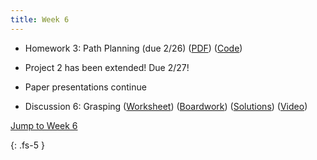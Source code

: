 ```yaml
---
title: Week 6
---
```

- Homework 3: Path Planning (due 2/26) ([PDF](https://ucb-ee106.github.io/106b-sp24site/assets/hw/hw3.pdf)) ([Code](https://ucb-ee106.github.io/106b-sp24site/assets/hw/hw3_code.zip))

- Project 2 has been extended! Due 2/27!

- Paper presentations continue

- Discussion 6: Grasping ([Worksheet](https://ucb-ee106.github.io/106b-sp24site/assets/disc/disc6_grasping.pdf)) ([Boardwork](https://ucb-ee106.github.io/106b-sp24site/assets/disc/disc6_boardwork.pdf)) ([Solutions](https://ucb-ee106.github.io/106b-sp24site/assets/disc/disc6_sols.pdf)) ([Video](https://youtu.be/YN4DD5oOMJ8))

<a href="#Week6">Jump to Week 6 </a>

{: .fs-5 }
